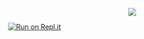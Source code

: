 <center><img src="https://capsule-render.vercel.app/api?type=waving&color=gradient&height=200&section=header&text=Amarok Website Code&fontSize=80&fontAlignY=35&animation=twinkling&fontColor=gradient" /></center>

[![Run on Repl.it](https://repl.it/badge/github/voidfy69/amarok)](https://repl.it/github/voidfy79/amarok)
